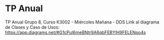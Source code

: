 # TP Anual
TP Anual Grupo 8, Curso K3002 - Miércoles Mañana - DDS
Link al diagrama de Clases y Caso de Usos: https://app.diagrams.net/#G1cPuI6meBNtr9A6qbFEBYlH9FELENpo4s
